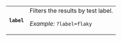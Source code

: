 <table class="responsive-table">
<tbody>
  <tr>
    <th>
      <code>label</code>
    </th>
    <td>
      <span>Filters the results by test label.</span>
      <p class="Docs__api-param-eg"><em>Example:</em> <code>?label=flaky</code></p>
    </td>
  </tr>
</tbody>
</table>
